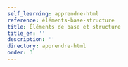 ```yaml
---
self_learning: apprendre-html
reference: éléments-base-structure
title: Éléments de base et structure
title_en: ''
description: ''
directory: apprendre-html
order: 3
---
```

